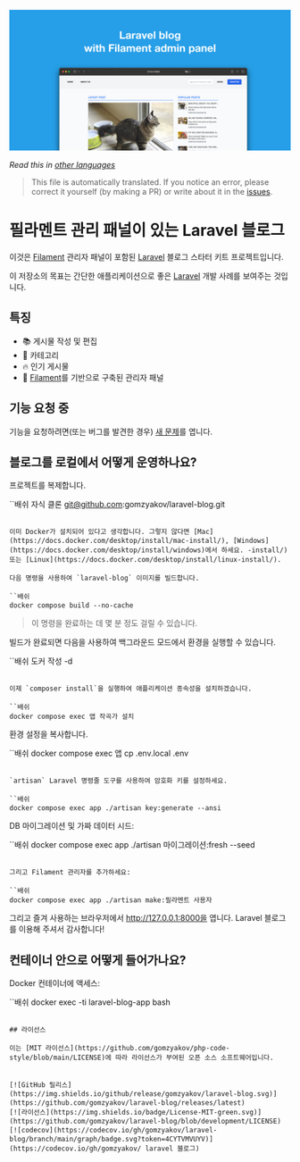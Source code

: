 ![Filament 관리 패널이 포함된 Laravel 블로그](../docs/social-preview-en.png)

_Read this in [other languages](./Translations.md)_

>This file is automatically translated. If you notice an error, please correct it yourself (by making a PR) or write about it in the [issues](https://github.com/gomzyakov/laravel-blog/issues).

# 필라멘트 관리 패널이 있는 Laravel 블로그

이것은 [Filament](https://ilavelphp.com) 관리자 패널이 포함된 [Laravel](https://laravel.com) 블로그 스타터 키트 프로젝트입니다.

이 저장소의 목표는 간단한 애플리케이션으로 좋은 [Laravel](https://laravel.com) 개발 사례를 보여주는 것입니다.

## 특징

- 📚 게시물 작성 및 편집
- 🥑 카테고리
- 🔥 인기 게시물
- 🎉 [Filament](https://pillamentphp.com)를 기반으로 구축된 관리자 패널

## 기능 요청 중

기능을 요청하려면(또는 버그를 발견한 경우) [새 문제](https://github.com/gomzyakov/laravel-blog/issues/new)를 엽니다.

## 블로그를 로컬에서 어떻게 운영하나요?

프로젝트를 복제합니다.

``배쉬
자식 클론 git@github.com:gomzyakov/laravel-blog.git
````

이미 Docker가 설치되어 있다고 생각합니다. 그렇지 않다면 [Mac](https://docs.docker.com/desktop/install/mac-install/), [Windows](https://docs.docker.com/desktop/install/windows)에서 하세요. -install/) 또는 [Linux](https://docs.docker.com/desktop/install/linux-install/).

다음 명령을 사용하여 `laravel-blog` 이미지를 빌드합니다.

``배쉬
docker compose build --no-cache
````

>이 명령을 완료하는 데 몇 분 정도 걸릴 수 있습니다.

빌드가 완료되면 다음을 사용하여 백그라운드 모드에서 환경을 실행할 수 있습니다.

``배쉬
도커 작성 -d
````

이제 `composer install`을 실행하여 애플리케이션 종속성을 설치하겠습니다.

``배쉬
docker compose exec 앱 작곡가 설치
````

환경 설정을 복사합니다.

``배쉬
docker compose exec 앱 cp .env.local .env
````

`artisan` Laravel 명령줄 도구를 사용하여 암호화 키를 설정하세요.

``배쉬
docker compose exec app ./artisan key:generate --ansi
````

DB 마이그레이션 및 가짜 데이터 시드:

``배쉬
docker compose exec app ./artisan 마이그레이션:fresh --seed
````

그리고 Filament 관리자를 추가하세요:

``배쉬
docker compose exec app ./artisan make:필라멘트 사용자
````

그리고 즐겨 사용하는 브라우저에서 http://127.0.0.1:8000을 엽니다. Laravel 블로그를 이용해 주셔서 감사합니다!

## 컨테이너 안으로 어떻게 들어가나요?

Docker 컨테이너에 액세스:

``배쉬
docker exec -ti laravel-blog-app bash
````

## 라이선스

이는 [MIT 라이선스](https://github.com/gomzyakov/php-code-style/blob/main/LICENSE)에 따라 라이선스가 부여된 오픈 소스 소프트웨어입니다.


[![GitHub 릴리스](https://img.shields.io/github/release/gomzyakov/laravel-blog.svg)](https://github.com/gomzyakov/laravel-blog/releases/latest)
[![라이선스](https://img.shields.io/badge/License-MIT-green.svg)](https://github.com/gomzyakov/laravel-blog/blob/development/LICENSE)
[![codecov](https://codecov.io/gh/gomzyakov/laravel-blog/branch/main/graph/badge.svg?token=4CYTVMVUYV)](https://codecov.io/gh/gomzyakov/ laravel 블로그)
